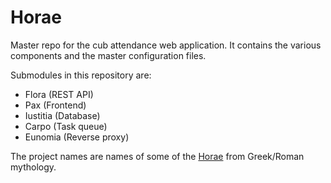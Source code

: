 # Horae

Master repo for the cub attendance web application. It contains the various components and the master configuration files.

Submodules in this repository are:

- Flora (REST API)
- Pax (Frontend)
- Iustitia (Database)
- Carpo (Task queue)
- Eunomia (Reverse proxy)

The project names are names of some of the [Horae](https://en.wikipedia.org/wiki/Horae) from Greek/Roman mythology.
